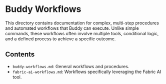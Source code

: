 # Buddy Workflows

This directory contains documentation for complex, multi-step procedures and automated workflows that Buddy can execute. Unlike simple commands, these workflows often involve multiple tools, conditional logic, and a defined process to achieve a specific outcome.

## Contents

- `buddy-workflows.md`: General workflows and procedures.
- `fabric-ai-workflows.md`: Workflows specifically leveraging the Fabric AI tool.
